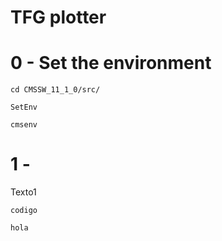 TFG plotter
======================

# 0 - Set the environment

    cd CMSSW_11_1_0/src/

    SetEnv

    cmsenv

# 1 - 

Texto1

    codigo

    hola

